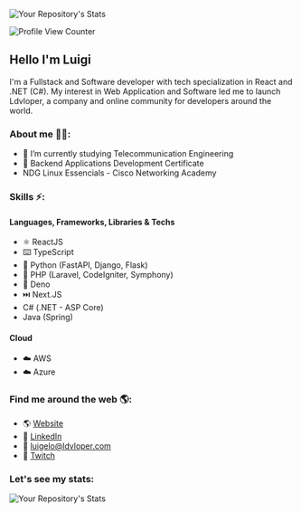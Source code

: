 ![Your Repository's Stats](https://github-readme-stats.vercel.app/api?username=Luigi-DV&show_icons=true)

![Profile View Counter](https://komarev.com/ghpvc/?username=Luigi-DV)
## Hello I'm Luigi
I'm a Fullstack and Software developer with tech specialization in React and .NET (C#).
My interest in Web Application and Software led me to launch Ldvloper, a company and online community for developers around the world.

### About me 👦🏽:
- 🌱 I’m currently studying Telecommunication Engineering 
- 📃 Backend Applications Development Certificate 
- NDG Linux Essencials - Cisco Networking Academy

### Skills ⚡️:
 #### Languages, Frameworks, Libraries & Techs
  - ⚛️ ReactJS
  - ⌨️ TypeScript
  - 🐍 Python (FastAPI, Django, Flask)
  - 🐘 PHP (Laravel, CodeIgniter, Symphony)
  - 🦖 Deno
  - ⏭️ Next.JS
  - C# (.NET - ASP Core) 
  - Java (Spring)
  #### Cloud
  - ☁️ AWS
  - ☁️ Azure

### Find me around the web 🌎:
- 🌎 [Website](https://luigelo.ldvloper.com/)
- 💼 [LinkedIn](https://linkedin.com/in/luigelo-davila/)
- 💬 [luigelo@ldvloper.com](mailto:luigelo@ldvloper.com)
- 🏓 [Twitch](https://twitch.com/s0ulk0d3r/)

### Let's see my stats:
![Your Repository's Stats](https://github-readme-stats.vercel.app/api/top-langs/?username=Luigi-DV&theme=blue-green)
